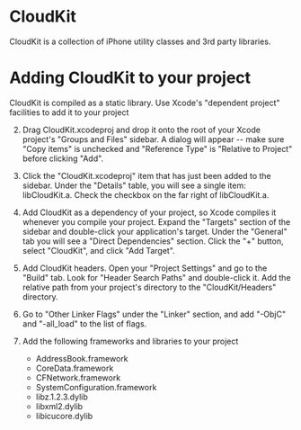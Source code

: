 CloudKit
========

CloudKit is a collection of iPhone utility classes and 3rd party libraries.

Adding CloudKit to your project
===============================

CloudKit is compiled as a static library. Use Xcode's "dependent project" facilities to add it to your project

2. Drag CloudKit.xcodeproj and drop it onto the root of your Xcode project's "Groups and Files" sidebar. A dialog will appear --
   make sure "Copy items" is unchecked and "Reference Type" is "Relative to Project" before clicking "Add".

3. Click the "CloudKit.xcodeproj" item that has just been added to the sidebar. Under the "Details" table, you will 
   see a single item: libCloudKit.a. Check the checkbox on the far right of libCloudKit.a.

4. Add CloudKit as a dependency of your project, so Xcode compiles it whenever you compile your project. 
   Expand the "Targets" section of the sidebar and double-click your application's target. Under the "General" 
   tab you will see a "Direct Dependencies" section. Click the "+" button, select "CloudKit", and click "Add Target".

7. Add CloudKit headers. Open your "Project Settings" and go to the "Build" tab. Look for "Header Search Paths" 
   and double-click it. Add the relative path from your project's directory to the "CloudKit/Headers" directory.

8. Go to "Other Linker Flags" under the "Linker" section, and add "-ObjC" and "-all_load" to the list of flags.

9. Add the following frameworks and libraries to your project
   * AddressBook.framework
   * CoreData.framework
   * CFNetwork.framework
   * SystemConfiguration.framework
   * libz.1.2.3.dylib
   * libxml2.dylib
   * libicucore.dylib
   
